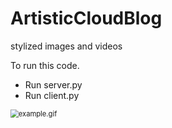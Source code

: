 # ArtisticCloudBlog
 stylized images and videos

To run this code.

- Run server.py
- Run client.py

<img src="example.gif" alt="example.gif" style="zoom:80%;" />